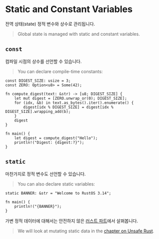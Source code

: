 # Static and Constant Variables

전역 상태(state) 정적 변수와 상수로 관리됩니다.
> Global state is managed with static and constant variables.

## `const`

컴파일 시점의 상수를 선언할 수 있습니다.
> You can declare compile-time constants:

```rust,editable
const DIGEST_SIZE: usize = 3;
const ZERO: Option<u8> = Some(42);

fn compute_digest(text: &str) -> [u8; DIGEST_SIZE] {
    let mut digest = [ZERO.unwrap_or(0); DIGEST_SIZE];
    for (idx, &b) in text.as_bytes().iter().enumerate() {
        digest[idx % DIGEST_SIZE] = digest[idx % DIGEST_SIZE].wrapping_add(b);
    }
    digest
}

fn main() {
    let digest = compute_digest("Hello");
    println!("Digest: {digest:?}");
}
```

## `static`
마찬가지로 정적 변수도 선언할 수 있습니다.
> You can also declare static variables:

```rust,editable
static BANNER: &str = "Welcome to RustOS 3.14";

fn main() {
    println!("{BANNER}");
}
```
가변 정적 데이터에 대해서는 안전하지 않은 [러스트 파트](../unsafe.md)에서 살펴봅니다.
> We will look at mutating static data in the [chapter on Unsafe Rust](../unsafe.md).
